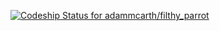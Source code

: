 [ ![Codeship Status for adammcarth/filthy_parrot](https://codeship.com/projects/220dcfa0-8867-0132-158c-523596b2e83f/status?branch=master)](https://codeship.com/projects/59413)